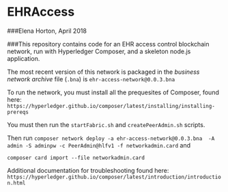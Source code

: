 # EHRAccess
###Elena Horton, April 2018

###This repository contains code for an EHR access control blockchain network, run with Hyperledger Composer, and a skeleton node.js application.

The most recent version of this network is packaged in the *business network archive* file (`.bna`) is `ehr-access-network@0.0.3.bna`

To run the network, you must install all the prequesites of Composer, found here: `https://hyperledger.github.io/composer/latest/installing/installing-prereqs`

You must then run the `startFabric.sh` and `createPeerAdmin.sh` scripts. 

Then run `composer network deploy -a ehr-access-network@0.0.3.bna  -A admin -S adminpw -c PeerAdmin@hlfv1 -f networkadmin.card` and 

`composer card import --file networkadmin.card `

Additional documentation for troubleshooting found here: `https://hyperledger.github.io/composer/latest/introduction/introduction.html`


